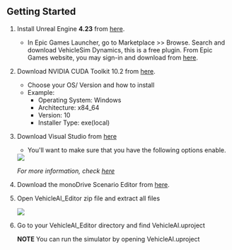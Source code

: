 ## Getting Started

1. Install Unreal Engine **4.23** from [here](https://www.unrealengine.com/en-US/).

    - In Epic Games Launcher, go to Marketplace >> Browse. Search and download VehicleSim Dynamics, this is a free plugin. From Epic Games website, you may sign-in and download from [here](https://www.unrealengine.com/marketplace/en-US/product/carsim-vehicle-dynamics).

2. Download NVIDIA CUDA Toolkit 10.2 from [here](https://developer.nvidia.com/cuda-downloads?target_os=Windows&target_arch=x86_64).
    - Choose your OS/ Version and how to install
    - Example:
         - Operating System: Windows
         - Architecture: x84_64
         - Version: 10
         - Installer Type: exe(local)

3. Download Visual Studio from [here](https://visualstudio.microsoft.com/)

    - You'll want to make sure that you have the following options enable.

    <div class="img_container">
    <img class='wide_img' src="../../LV_client/quick_start/imgs/c++.png"/>
    </div>

    *For more information, check [here](https://docs.unrealengine.com/en-US/Programming/Development/VisualStudioSetup/index.html)*

4. Download the monoDrive Scenario Editor from [here](https://www.monodrive.io/register).

5. Open VehicleAI_Editor zip file and extract all files

    <div class="img_container">
    <img class='lg_img' src="../../LV_client/quick_start/imgs/sensor_editor_extract.png"/>
    </div>

6. Go to your VehicleAI_Editor directory and find VehicleAI.uproject

    **NOTE** 
    You can run the simulator by opening VehicleAI.uproject

<p>&nbsp;</p>
